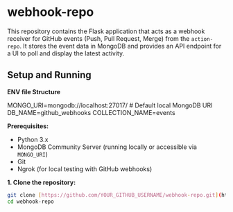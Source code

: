 # webhook-repo

This repository contains the Flask application that acts as a webhook receiver for GitHub events
(Push, Pull Request, Merge) from the `action-repo`. It stores the event data in MongoDB and provides
an API endpoint for a UI to poll and display the latest activity.

## Setup and Running


**ENV file Structure**

MONGO_URI=mongodb://localhost:27017/ # Default local MongoDB URI
DB_NAME=github_webhooks
COLLECTION_NAME=events

**Prerequisites:**

- Python 3.x
- MongoDB Community Server (running locally or accessible via `MONGO_URI`)
- Git
- Ngrok (for local testing with GitHub webhooks)

**1. Clone the repository:**

```bash
git clone [https://github.com/YOUR_GITHUB_USERNAME/webhook-repo.git](https://github.com/YOUR_GITHUB_USERNAME/webhook-repo.git)
cd webhook-repo
